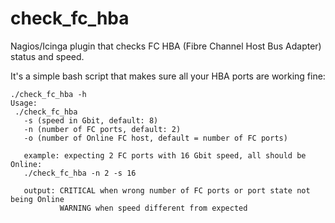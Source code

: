 # check_fc_hba
Nagios/Icinga plugin that checks FC HBA (Fibre Channel Host Bus Adapter) status and speed.

It's a simple bash script that makes sure all your HBA ports are working fine:


```
./check_fc_hba -h
Usage: 
 ./check_fc_hba
   -s (speed in Gbit, default: 8)
   -n (number of FC ports, default: 2)
   -o (number of Online FC host, default = number of FC ports)

   example: expecting 2 FC ports with 16 Gbit speed, all should be Online:
   ./check_fc_hba -n 2 -s 16

   output: CRITICAL when wrong number of FC ports or port state not being Online
           WARNING when speed different from expected

```

